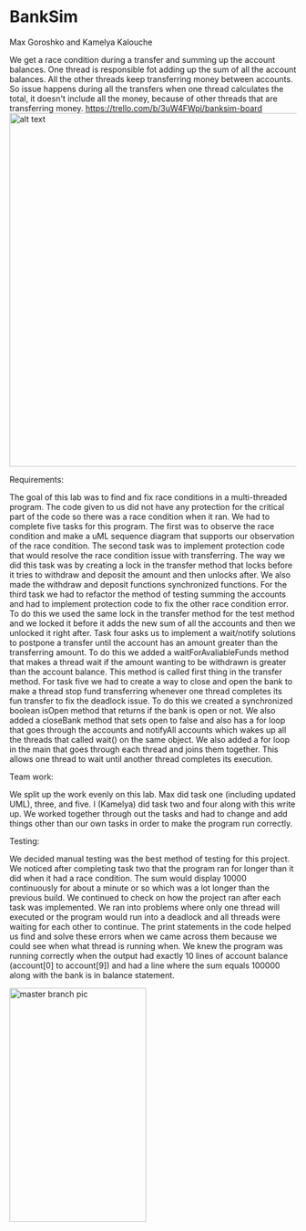 # BankSim


Max Goroshko and Kamelya Kalouche

We get a race condition during a transfer and summing up the account balances. 
One thread is responsible fot adding up the sum of all the account balances. All the other threads keep transferring money between accounts.
So issue happens during all the transfers when one thread calculates the total, it doesn't include all the money, because of other threads that are transferring money. 
https://trello.com/b/3uW4FWpi/banksim-board
<img src="https://github.com/3296f19temple/05-kalouche_gorosko-K_M/blob/maxDevelop/UMLrace.png" alt="alt text" width="860" height="620" style="max-width:100%;">
 
Requirements:

The goal of this lab was to find and fix race conditions in a multi-threaded program. The code given to us did not have any protection for the critical part of the code so there was a race condition when it ran. We had to complete five tasks for this program. The first was to observe the race condition and make a uML sequence diagram that supports our observation of the race condition. The second task was to implement protection code that would resolve the race condition issue with transferring. The way we did this task was by creating a lock in the transfer method that locks before it tries to withdraw and deposit the amount and then unlocks after. We also made the withdraw and deposit functions synchronized functions. For the third task we had to refactor the method of testing summing the accounts and had to implement protection code to fix the other race condition error. To do this we used the same lock in the transfer method for the test method and we locked it before it adds the new sum of all the accounts and then we unlocked it right after. Task four asks us to implement a wait/notify solutions to postpone a transfer until the account has an amount greater than the transferring amount. To do this we added a waitForAvaliableFunds method that makes a thread wait if the amount wanting to be withdrawn is greater than the account balance. This method is called first thing in the transfer method. For task five we had to create a way to close and open the bank to make a thread stop fund transferring whenever one thread completes its fun transfer to fix the deadlock issue. To do this we created a synchronized boolean isOpen method that returns if the bank is open or not. We also added a closeBank method that sets open to false and also has a for loop that goes through the accounts and notifyAll accounts which wakes up all the threads that called wait() on the same object. We also added a for loop in the main that goes through each thread and joins them together. This allows one thread to wait until another thread completes its execution.

Team work:

We split up the work evenly on this lab. Max did task one (including updated UML), three, and five. I (Kamelya) did task two and four along with this write up. We worked together through out the tasks and had to change and add things other than our own tasks in order to make the program run correctly.

Testing:

We decided manual testing was the best method of testing for this project. We noticed after completing task two that the program ran for longer than it did when it had a race condition. The sum would display 10000 continuously for about a minute or so which was a lot longer than the previous build. We continued to check on how the project ran after each task was implemented. We ran into problems where only one thread will executed or the program would run into a deadlock and all threads were waiting for each other to continue. The print statements in the code helped us find and solve these errors when we came across them because we could see when what thread is running when. We knew the program was running correctly when the output had exactly 10 lines of account balance (account[0] to account[9]) and had a line where the sum equals 100000 along with the bank is in balance statement. 



<img src="https://github.com/3296f19temple/05-kalouche_gorosko-K_M/blob/master/UMLrace.png" alt="master branch pic" width="240" height="410" style="max-width:100%;">

